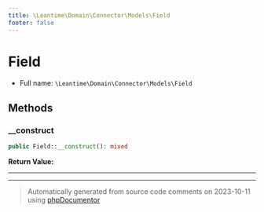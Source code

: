 ```yaml
---
title: \Leantime\Domain\Connector\Models\Field
footer: false
---
```


# Field





* Full name: `\Leantime\Domain\Connector\Models\Field`



## Methods

### __construct



```php
public Field::__construct(): mixed
```









**Return Value:**





---


---
> Automatically generated from source code comments on 2023-10-11 using [phpDocumentor](http://www.phpdoc.org/)
